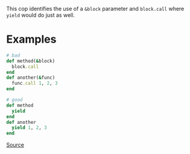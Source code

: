 
This cop identifies the use of a `&block` parameter and `block.call`
where `yield` would do just as well.

# Examples

```ruby
# bad
def method(&block)
  block.call
end
def another(&func)
  func.call 1, 2, 3
end

# good
def method
  yield
end
def another
  yield 1, 2, 3
end
```

[Source](http://www.rubydoc.info/gems/rubocop/RuboCop/Cop/Performance/RedundantBlockCall)